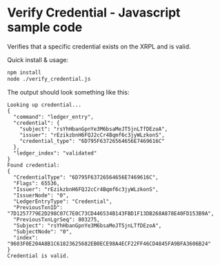 # Verify Credential - Javascript sample code

Verifies that a specific credential exists on the XRPL and is valid.

Quick install & usage:

```sh
npm install
node ./verify_credential.js
```

The output should look something like this:

```text
Looking up credential...
{
  "command": "ledger_entry",
  "credential": {
    "subject": "rsYhHbanGpnYe3M6bsaMeJT5jnLTfDEzoA",
    "issuer": "rEzikzbnH6FQJ2cCr4Bqmf6c3jyWLzkonS",
    "credential_type": "6D795F63726564656E7469616C"
  },
  "ledger_index": "validated"
}
Found credential:
{
  "CredentialType": "6D795F63726564656E7469616C",
  "Flags": 65536,
  "Issuer": "rEzikzbnH6FQJ2cCr4Bqmf6c3jyWLzkonS",
  "IssuerNode": "0",
  "LedgerEntryType": "Credential",
  "PreviousTxnID": "7D1257779E2D298C07C7E0C73CD446534B143FBD1F13DB268A878E40FD153B9A",
  "PreviousTxnLgrSeq": 803275,
  "Subject": "rsYhHbanGpnYe3M6bsaMeJT5jnLTfDEzoA",
  "SubjectNode": "0",
  "index": "9603F0E204A8B1C61823625682EB0ECE98A4ECF22FF46CD4845FA9BFA3606B24"
}
Credential is valid.
```
